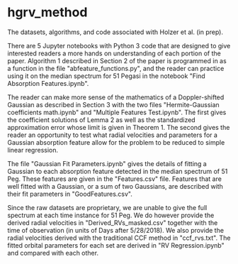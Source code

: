 # hgrv_method
The datasets, algorithms, and code associated with Holzer et al. (in prep).

There are 5 Jupyter notebooks with Python 3 code that are designed to give interested readers a more hands on understanding of each portion of the paper. Algorithm 1 described in Section 2 of the paper is programmed in as a function in the file "abfeature_functions.py", and the reader can practice using it on the median spectrum for 51 Pegasi in the notebook "Find Absorption Features.ipynb".

The reader can make more sense of the mathematics of a Doppler-shifted Gaussian as described in Section 3 with the two files "Hermite-Gaussian coefficients math.ipynb" and "Multiple Features Test.ipynb". The first gives the coefficient solutions of Lemma 2 as well as the standardized approximation error whose limit is given in Theorem 1. The second gives the reader an opportunity to test what radial velocities and parameters for a Gaussian absorption feature allow for the problem to be reduced to simple linear regression.

The file "Gaussian Fit Parameters.ipynb" gives the details of fitting a Gaussian to each absorption feature detected in the median spectrum of 51 Peg. These features are given in the "Features.csv" file. Features that are well fitted with a Gaussian, or a sum of two Gaussians, are described with their fit parameters in "GoodFeatures.csv".

Since the raw datasets are proprietary, we are unable to give the full spectrum at each time instance for 51 Peg. We do however provide the derived radial velocities in "Derived_RVs_masked.csv" together with the time of observation (in units of Days after 5/28/2018). We also provide the radial velocities derived with the traditional CCF method in "ccf_rvs.txt". The fitted orbital parameters for each set are derived in "RV Regression.ipynb" and compared with each other.
